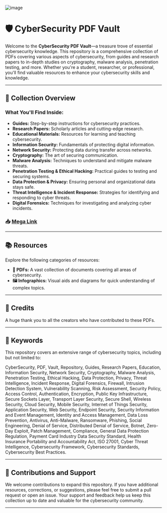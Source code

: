 ![image](https://github.com/CyberAlbSecOP/CyberSecurity_PDF_Vault/assets/145022163/cccc78af-ab56-4e84-a6c5-2890821b012c)

# 🛡️ CyberSecurity PDF Vault

Welcome to the **CyberSecurity PDF Vault**—a treasure trove of essential cybersecurity knowledge. This repository is a comprehensive collection of PDFs covering various aspects of cybersecurity, from guides and research papers to in-depth studies on cryptography, malware analysis, penetration testing, and more. Whether you're a student, researcher, or professional, you'll find valuable resources to enhance your cybersecurity skills and knowledge.

---

## 📂 Collection Overview

### What You'll Find Inside:
- **Guides:** Step-by-step instructions for cybersecurity practices.
- **Research Papers:** Scholarly articles and cutting-edge research.
- **Educational Materials:** Resources for learning and teaching cybersecurity.
- **Information Security:** Fundamentals of protecting digital information.
- **Network Security:** Protecting data during transfer across networks.
- **Cryptography:** The art of securing communication.
- **Malware Analysis:** Techniques to understand and mitigate malware threats.
- **Penetration Testing & Ethical Hacking:** Practical guides to testing and securing systems.
- **Data Protection & Privacy:** Ensuring personal and organizational data stays safe.
- **Threat Intelligence & Incident Response:** Strategies for identifying and responding to cyber threats.
- **Digital Forensics:** Techniques for investigating and analyzing cyber incidents.

### 📥 [Mega Link](https://mega.nz/folder/iyxWGQ5K#yIsCknFVdHp3VmrJCat8Qw)

---

## 📚 Resources

Explore the following categories of resources:

- **📕 PDFs:** A vast collection of documents covering all areas of cybersecurity.
- **🖼️ Infographics:** Visual aids and diagrams for quick understanding of complex topics.

---

## 🙌 Credits

A huge thank you to all the creators who have contributed to these PDFs.

---

## 🔑 Keywords

This repository covers an extensive range of cybersecurity topics, including but not limited to:

CyberSecurity, PDF, Vault, Repository, Guides, Research Papers, Education, Information Security, Network Security, Cryptography, Malware Analysis, Penetration Testing, Ethical Hacking, Data Protection, Privacy, Threat Intelligence, Incident Response, Digital Forensics, Firewall, Intrusion Detection System, Vulnerability Scanning, Risk Assessment, Security Policy, Access Control, Authentication, Encryption, Public Key Infrastructure, Secure Sockets Layer, Transport Layer Security, Secure Shell, Wireless Security, Cloud Security, Mobile Security, Internet of Things Security, Application Security, Web Security, Endpoint Security, Security Information and Event Management, Identity and Access Management, Data Loss Prevention, Antivirus, Anti-Malware, Ransomware, Phishing, Social Engineering, Denial of Service, Distributed Denial of Service, Botnet, Zero-Day Exploit, Patch Management, Compliance, General Data Protection Regulation, Payment Card Industry Data Security Standard, Health Insurance Portability and Accountability Act, ISO 27001, Cyber Threat Intelligence, Cybersecurity Framework, Cybersecurity Standards, Cybersecurity Best Practices.

---

## 📢 Contributions and Support

We welcome contributions to expand this repository. If you have additional resources, corrections, or suggestions, please feel free to submit a pull request or open an issue. Your support and feedback help us keep this collection up to date and valuable for the cybersecurity community.

---

